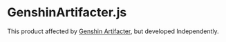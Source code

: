 # GenshinArtifacter.js

This product affected by [Genshin Artifacter](https://github.com/FuroBath/ArtifacterImageGen),
but developed Independently.




